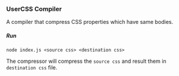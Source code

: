 ### UserCSS Compiler

A compiler that compress CSS properties which have same bodies.

##### Run
```
node index.js <source css> <destination css>
```
The compressor will compress the `source css` and result them in `destination css` file.